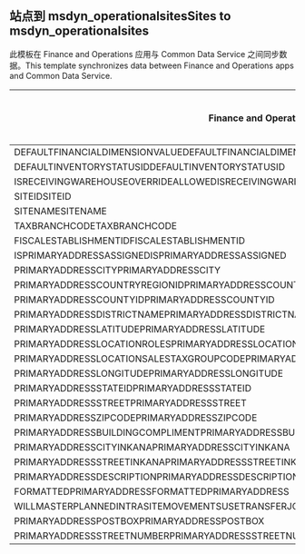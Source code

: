 ## <a name="sites-to-msdyn_operationalsites"></a><span data-ttu-id="0de62-101">站点到 msdyn_operationalsites</span><span class="sxs-lookup"><span data-stu-id="0de62-101">Sites to msdyn_operationalsites</span></span>

<span data-ttu-id="0de62-102">此模板在 Finance and Operations 应用与 Common Data Service 之间同步数据。</span><span class="sxs-lookup"><span data-stu-id="0de62-102">This template synchronizes data between Finance and Operations apps and Common Data Service.</span></span>

<span data-ttu-id="0de62-103">Finance and Operations 字段</span><span class="sxs-lookup"><span data-stu-id="0de62-103">Finance and Operations field</span></span> | <span data-ttu-id="0de62-104">映射类型</span><span class="sxs-lookup"><span data-stu-id="0de62-104">Map type</span></span> | <span data-ttu-id="0de62-105">其他 Dynamics 365 字段</span><span class="sxs-lookup"><span data-stu-id="0de62-105">Other Dynamics 365 field</span></span> | <span data-ttu-id="0de62-106">默认值</span><span class="sxs-lookup"><span data-stu-id="0de62-106">Default value</span></span>
---|---|---|---
<span data-ttu-id="0de62-107">DEFAULTFINANCIALDIMENSIONVALUE</span><span class="sxs-lookup"><span data-stu-id="0de62-107">DEFAULTFINANCIALDIMENSIONVALUE</span></span> | >< | <span data-ttu-id="0de62-108">msdyn_defaultfinancialdimensionvalue</span><span class="sxs-lookup"><span data-stu-id="0de62-108">msdyn_defaultfinancialdimensionvalue</span></span> | 
<span data-ttu-id="0de62-109">DEFAULTINVENTORYSTATUSID</span><span class="sxs-lookup"><span data-stu-id="0de62-109">DEFAULTINVENTORYSTATUSID</span></span> | >< | <span data-ttu-id="0de62-110">msdyn_defaultinventorystatusid</span><span class="sxs-lookup"><span data-stu-id="0de62-110">msdyn_defaultinventorystatusid</span></span> | 
<span data-ttu-id="0de62-111">ISRECEIVINGWAREHOUSEOVERRIDEALLOWED</span><span class="sxs-lookup"><span data-stu-id="0de62-111">ISRECEIVINGWAREHOUSEOVERRIDEALLOWED</span></span> | >< | <span data-ttu-id="0de62-112">msdyn_isreceivingwarehouseoverrideallowed</span><span class="sxs-lookup"><span data-stu-id="0de62-112">msdyn_isreceivingwarehouseoverrideallowed</span></span> | 
<span data-ttu-id="0de62-113">SITEID</span><span class="sxs-lookup"><span data-stu-id="0de62-113">SITEID</span></span> | >< | <span data-ttu-id="0de62-114">msdyn_siteid</span><span class="sxs-lookup"><span data-stu-id="0de62-114">msdyn_siteid</span></span> | 
<span data-ttu-id="0de62-115">SITENAME</span><span class="sxs-lookup"><span data-stu-id="0de62-115">SITENAME</span></span> | >< | <span data-ttu-id="0de62-116">msdyn_sitename</span><span class="sxs-lookup"><span data-stu-id="0de62-116">msdyn_sitename</span></span> | 
<span data-ttu-id="0de62-117">TAXBRANCHCODE</span><span class="sxs-lookup"><span data-stu-id="0de62-117">TAXBRANCHCODE</span></span> | >< | <span data-ttu-id="0de62-118">msdyn_taxbranchcode</span><span class="sxs-lookup"><span data-stu-id="0de62-118">msdyn_taxbranchcode</span></span> | 
<span data-ttu-id="0de62-119">FISCALESTABLISHMENTID</span><span class="sxs-lookup"><span data-stu-id="0de62-119">FISCALESTABLISHMENTID</span></span> | >< | <span data-ttu-id="0de62-120">msdyn_fiscalestablishmentid</span><span class="sxs-lookup"><span data-stu-id="0de62-120">msdyn_fiscalestablishmentid</span></span> | 
<span data-ttu-id="0de62-121">ISPRIMARYADDRESSASSIGNED</span><span class="sxs-lookup"><span data-stu-id="0de62-121">ISPRIMARYADDRESSASSIGNED</span></span> | >< | <span data-ttu-id="0de62-122">msdyn_isprimaryaddressassigned</span><span class="sxs-lookup"><span data-stu-id="0de62-122">msdyn_isprimaryaddressassigned</span></span> | 
<span data-ttu-id="0de62-123">PRIMARYADDRESSCITY</span><span class="sxs-lookup"><span data-stu-id="0de62-123">PRIMARYADDRESSCITY</span></span> | >< | <span data-ttu-id="0de62-124">msdyn_primaryaddresscity</span><span class="sxs-lookup"><span data-stu-id="0de62-124">msdyn_primaryaddresscity</span></span> | 
<span data-ttu-id="0de62-125">PRIMARYADDRESSCOUNTRYREGIONID</span><span class="sxs-lookup"><span data-stu-id="0de62-125">PRIMARYADDRESSCOUNTRYREGIONID</span></span> | >< | <span data-ttu-id="0de62-126">msdyn_primaryaddresscountryregionid</span><span class="sxs-lookup"><span data-stu-id="0de62-126">msdyn_primaryaddresscountryregionid</span></span> | 
<span data-ttu-id="0de62-127">PRIMARYADDRESSCOUNTYID</span><span class="sxs-lookup"><span data-stu-id="0de62-127">PRIMARYADDRESSCOUNTYID</span></span> | >< | <span data-ttu-id="0de62-128">msdyn_primaryaddresscountyid</span><span class="sxs-lookup"><span data-stu-id="0de62-128">msdyn_primaryaddresscountyid</span></span> | 
<span data-ttu-id="0de62-129">PRIMARYADDRESSDISTRICTNAME</span><span class="sxs-lookup"><span data-stu-id="0de62-129">PRIMARYADDRESSDISTRICTNAME</span></span> | >< | <span data-ttu-id="0de62-130">msdyn_primaryaddressdistrictname</span><span class="sxs-lookup"><span data-stu-id="0de62-130">msdyn_primaryaddressdistrictname</span></span> | 
<span data-ttu-id="0de62-131">PRIMARYADDRESSLATITUDE</span><span class="sxs-lookup"><span data-stu-id="0de62-131">PRIMARYADDRESSLATITUDE</span></span> | >< | <span data-ttu-id="0de62-132">msdyn_primaryaddresslatitude</span><span class="sxs-lookup"><span data-stu-id="0de62-132">msdyn_primaryaddresslatitude</span></span> | 
<span data-ttu-id="0de62-133">PRIMARYADDRESSLOCATIONROLES</span><span class="sxs-lookup"><span data-stu-id="0de62-133">PRIMARYADDRESSLOCATIONROLES</span></span> | >< | <span data-ttu-id="0de62-134">msdyn_primaryaddresslocationrole</span><span class="sxs-lookup"><span data-stu-id="0de62-134">msdyn_primaryaddresslocationrole</span></span> | 
<span data-ttu-id="0de62-135">PRIMARYADDRESSLOCATIONSALESTAXGROUPCODE</span><span class="sxs-lookup"><span data-stu-id="0de62-135">PRIMARYADDRESSLOCATIONSALESTAXGROUPCODE</span></span> | >< | <span data-ttu-id="0de62-136">msdyn_primaryaddresslocationsalestaxgroupcode</span><span class="sxs-lookup"><span data-stu-id="0de62-136">msdyn_primaryaddresslocationsalestaxgroupcode</span></span> | 
<span data-ttu-id="0de62-137">PRIMARYADDRESSLONGITUDE</span><span class="sxs-lookup"><span data-stu-id="0de62-137">PRIMARYADDRESSLONGITUDE</span></span> | >< | <span data-ttu-id="0de62-138">msdyn_primaryaddresslongitude</span><span class="sxs-lookup"><span data-stu-id="0de62-138">msdyn_primaryaddresslongitude</span></span> | 
<span data-ttu-id="0de62-139">PRIMARYADDRESSSTATEID</span><span class="sxs-lookup"><span data-stu-id="0de62-139">PRIMARYADDRESSSTATEID</span></span> | >< | <span data-ttu-id="0de62-140">msdyn_primaryaddressstateid</span><span class="sxs-lookup"><span data-stu-id="0de62-140">msdyn_primaryaddressstateid</span></span> | 
<span data-ttu-id="0de62-141">PRIMARYADDRESSSTREET</span><span class="sxs-lookup"><span data-stu-id="0de62-141">PRIMARYADDRESSSTREET</span></span> | >< | <span data-ttu-id="0de62-142">msdyn_primaryaddressstreet</span><span class="sxs-lookup"><span data-stu-id="0de62-142">msdyn_primaryaddressstreet</span></span> | 
<span data-ttu-id="0de62-143">PRIMARYADDRESSZIPCODE</span><span class="sxs-lookup"><span data-stu-id="0de62-143">PRIMARYADDRESSZIPCODE</span></span> | >< | <span data-ttu-id="0de62-144">msdyn_primaryaddresszipcode</span><span class="sxs-lookup"><span data-stu-id="0de62-144">msdyn_primaryaddresszipcode</span></span> | 
<span data-ttu-id="0de62-145">PRIMARYADDRESSBUILDINGCOMPLIMENT</span><span class="sxs-lookup"><span data-stu-id="0de62-145">PRIMARYADDRESSBUILDINGCOMPLIMENT</span></span> | >< | <span data-ttu-id="0de62-146">msdyn_primaryaddressbuildingcompliment</span><span class="sxs-lookup"><span data-stu-id="0de62-146">msdyn_primaryaddressbuildingcompliment</span></span> | 
<span data-ttu-id="0de62-147">PRIMARYADDRESSCITYINKANA</span><span class="sxs-lookup"><span data-stu-id="0de62-147">PRIMARYADDRESSCITYINKANA</span></span> | >< | <span data-ttu-id="0de62-148">msdyn_primaryaddresscityinkana</span><span class="sxs-lookup"><span data-stu-id="0de62-148">msdyn_primaryaddresscityinkana</span></span> | 
<span data-ttu-id="0de62-149">PRIMARYADDRESSSTREETINKANA</span><span class="sxs-lookup"><span data-stu-id="0de62-149">PRIMARYADDRESSSTREETINKANA</span></span> | >< | <span data-ttu-id="0de62-150">msdyn_primaryaddressstreetinkana</span><span class="sxs-lookup"><span data-stu-id="0de62-150">msdyn_primaryaddressstreetinkana</span></span> | 
<span data-ttu-id="0de62-151">PRIMARYADDRESSDESCRIPTION</span><span class="sxs-lookup"><span data-stu-id="0de62-151">PRIMARYADDRESSDESCRIPTION</span></span> | >< | <span data-ttu-id="0de62-152">msdyn_primaryaddressdescription</span><span class="sxs-lookup"><span data-stu-id="0de62-152">msdyn_primaryaddressdescription</span></span> | 
<span data-ttu-id="0de62-153">FORMATTEDPRIMARYADDRESS</span><span class="sxs-lookup"><span data-stu-id="0de62-153">FORMATTEDPRIMARYADDRESS</span></span> | >< | <span data-ttu-id="0de62-154">msdyn_formattedprimaryaddress</span><span class="sxs-lookup"><span data-stu-id="0de62-154">msdyn_formattedprimaryaddress</span></span> | 
<span data-ttu-id="0de62-155">WILLMASTERPLANNEDINTRASITEMOVEMENTSUSETRANSFERJOURNALS</span><span class="sxs-lookup"><span data-stu-id="0de62-155">WILLMASTERPLANNEDINTRASITEMOVEMENTSUSETRANSFERJOURNALS</span></span> | >< | <span data-ttu-id="0de62-156">msdyn_masterplannedusestransferjournal</span><span class="sxs-lookup"><span data-stu-id="0de62-156">msdyn_masterplannedusestransferjournal</span></span> | 
<span data-ttu-id="0de62-157">PRIMARYADDRESSPOSTBOX</span><span class="sxs-lookup"><span data-stu-id="0de62-157">PRIMARYADDRESSPOSTBOX</span></span> | >< | <span data-ttu-id="0de62-158">msdyn_primaryaddresspostbox</span><span class="sxs-lookup"><span data-stu-id="0de62-158">msdyn_primaryaddresspostbox</span></span> | 
<span data-ttu-id="0de62-159">PRIMARYADDRESSSTREETNUMBER</span><span class="sxs-lookup"><span data-stu-id="0de62-159">PRIMARYADDRESSSTREETNUMBER</span></span> | >< | <span data-ttu-id="0de62-160">msdyn_primaryaddressstreetnumber</span><span class="sxs-lookup"><span data-stu-id="0de62-160">msdyn_primaryaddressstreetnumber</span></span> | 
